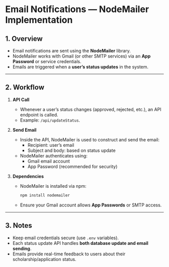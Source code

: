 # Email Notifications — NodeMailer Implementation

## 1. Overview

- Email notifications are sent using the **NodeMailer** library.  
- NodeMailer works with Gmail (or other SMTP services) via an **App Password** or service credentials.  
- Emails are triggered when a **user’s status updates** in the system.

---

## 2. Workflow

1. **API Call**
   - Whenever a user’s status changes (approved, rejected, etc.), an API endpoint is called.  
   - Example: `/api/updateStatus`.

2. **Send Email**
   - Inside the API, NodeMailer is used to construct and send the email:
     - Recipient: user’s email
     - Subject and body: based on status update
   - NodeMailer authenticates using:
     - Gmail email account
     - App Password (recommended for security)

3. **Dependencies**
   - NodeMailer is installed via npm:  
     ```bash
     npm install nodemailer
     ```
   - Ensure your Gmail account allows **App Passwords** or SMTP access.

---

## 3. Notes

- Keep email credentials secure (use `.env` variables).  
- Each status update API handles **both database update and email sending**.  
- Emails provide real-time feedback to users about their scholarship/application status.
